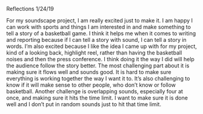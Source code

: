 Reflections 
1/24/19 

For my soundscape project, I am really excited just to make it. I am happy I can work with sports and things 
I am interested in and make something to tell a story of a basketball game. I think it helps me when it comes 
to writing and reporting because if I can tell a story with sound, I can tell a story in words. 
I’m also excited because I like the idea I came up with for my project, kind of a looking back, highlight reel, 
rather than having the basketball noises and then the press conference. I think doing it the way I did will help 
the audience follow the story better. 
The most challenging part about it is making sure it flows well and sounds good. 
It is hard to make sure everything is working together the way I want it to. It’s also challenging to know if 
it will make sense to other people, who don’t know or follow basketball. 
Another challenge is overlapping sounds, especially four at once, and making sure it hits the time limit. 
I want to make sure it is done well and I don’t put in random sounds just to hit that time limit. 
